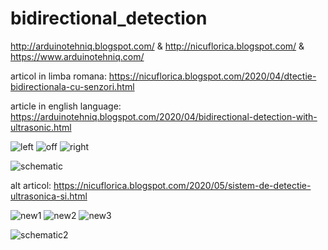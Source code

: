 # bidirectional_detection
http://arduinotehniq.blogspot.com/ &amp; http://nicuflorica.blogspot.com/ &amp; https://www.arduinotehniq.com/


articol in limba romana:
https://nicuflorica.blogspot.com/2020/04/dtectie-bidirectionala-cu-senzori.html

article in english language:
https://arduinotehniq.blogspot.com/2020/04/bidirectional-detection-with-ultrasonic.html

![left](https://1.bp.blogspot.com/-aW4hsSZDOwg/XpoIV2hid9I/AAAAAAAAcB4/Kdvs59bjR7cRkGA3ZgUlMI7gufJIb9xEgCLcBGAsYHQ/s200/detectie-bidirectionala_1.jpg)
![off](https://1.bp.blogspot.com/-XX5LWQf0c70/XpoIQ6_BRpI/AAAAAAAAcB0/ktW3ykWt1yAgNNHAgpFyDcAbD3Noh_n5wCLcBGAsYHQ/s200/detectie-bidirectionala_0.jpg)
![right](https://1.bp.blogspot.com/-4mVoRMHTO94/XpoIaCL4R2I/AAAAAAAAcB8/rHaW7aP0kT4XdCbnmqRr6kW_zJOSmTbZwCLcBGAsYHQ/s200/detectie-bidirectionala_2.jpg)

![schematic](https://1.bp.blogspot.com/-FF6_4NJTHu0/XpoG78N6dLI/AAAAAAAAcBo/Vpz2dejRbngMuycjUkfPNAm2BdZc_gMRQCLcBGAsYHQ/s1600/schema.png)

alt articol: https://nicuflorica.blogspot.com/2020/05/sistem-de-detectie-ultrasonica-si.html

![new1](https://1.bp.blogspot.com/-wQvodqcP450/XswUlxc6jkI/AAAAAAAAcnY/NOYvwwiZuzQSibIPNDgDD8JqwxIqQ52BQCLcBGAsYHQ/s200/montaj1.jpg)
![new2](https://1.bp.blogspot.com/-9bZ-tSmitGQ/XswXiqmerKI/AAAAAAAAcn0/w5et42LfiaY-fW9PS2WSDfrwR2heh3XgQCLcBGAsYHQ/s200/montaj4.jpg)
![new3](https://1.bp.blogspot.com/-L7UwbRIhtBE/XswXmFhiF9I/AAAAAAAAcn4/tV94HUE4i98EUPw0xWxs15j1dpFENES3ACLcBGAsYHQ/s200/montaj5.jpg)

![schematic2](https://1.bp.blogspot.com/-gRHIO1FFqJI/XswUznBjQtI/AAAAAAAAcnc/tDNN23xCTM4GtQJdI5S0Md8BO30UGxqGQCLcBGAsYHQ/s1600/schema1.png)
